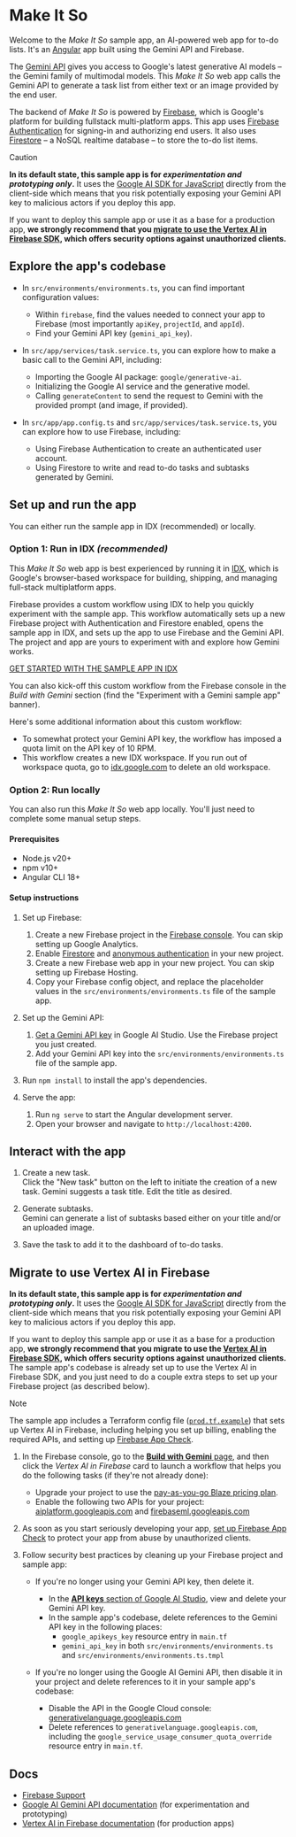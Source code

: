 # Make It So

Welcome to the _Make It So_ sample app, an AI-powered web app for to-do lists. It's an [Angular](https://angular.io/) app built using the Gemini API and Firebase.

The [Gemini API](https://ai.google.dev/gemini-api) gives you access to Google's latest
generative AI models – the Gemini family of multimodal models. This _Make It So_ web app
calls the Gemini API to generate a task list from either text or an image provided by
the end user.

The backend of _Make It So_ is powered by [Firebase](https://firebase.google.com/),
which is Google's platform for building fullstack multi-platform apps. This app uses
[Firebase Authentication](https://firebase.google.com/products/auth) for signing-in
and authorizing end users. It also uses
[Firestore](https://firebase.google.com/products/firestore) – a NoSQL realtime database –
to store the to-do list items.

> [!CAUTION]
> **In its default state, this sample app is for _experimentation and prototyping only_.**
> It uses the [Google AI SDK for JavaScript](https://ai.google.dev/gemini-api/docs/quickstart?lang=web)
> directly from the client-side which means that you risk potentially exposing your
> Gemini API key to malicious actors if you deploy this app.
> 
> If you want to deploy this sample app or use it as a base for a production app,
> **we strongly recommend that you
> [migrate to use the Vertex AI in Firebase SDK](https://github.com/FirebaseExtended/make-it-so-angular/main/README.md#migrate-to-use-vertex-ai-in-firebase),
> which offers security options against unauthorized clients.**

## Explore the app's codebase

* In `src/environments/environments.ts`, you can find important configuration values:

  * Within `firebase`, find the values needed to connect your app to Firebase
    (most importantly `apiKey`, `projectId`, and `appId`).
  * Find your Gemini API key (`gemini_api_key`).

* In `src/app/services/task.service.ts`, you can explore how to make a basic call to
  the Gemini API, including:

  * Importing the Google AI package: `google/generative-ai`.
  * Initializing the Google AI service and the generative model.
  * Calling `generateContent` to send the request to Gemini with the provided prompt
    (and image, if provided).

* In `src/app/app.config.ts` and `src/app/services/task.service.ts`, you can explore
  how to use Firebase, including:

  * Using Firebase Authentication to create an authenticated user account.
  * Using Firestore to write and read to-do tasks and subtasks generated by Gemini.

## Set up and run the app

You can either run the sample app in IDX (recommended) or locally.

### Option 1: Run in IDX _(recommended)_

This _Make It So_ web app is best experienced by running it in [IDX](https://idx.dev/),
which is Google's browser-based workspace for building, shipping, and managing
full-stack multiplatform apps.

Firebase provides a custom workflow using IDX to help you quickly experiment with the sample app.
This workflow automatically sets up a new Firebase project with Authentication and Firestore
enabled, opens the sample app in IDX, and sets up the app to use Firebase and the Gemini API.
The project and app are yours to experiment with and explore how Gemini works.

[GET STARTED WITH THE SAMPLE APP IN IDX](https://console.firebase.google.com/?idxSampleProjectTemplateId=gemini&dlAction=IdxSampleProject)

You can also kick-off this custom workflow from the Firebase console in the
_Build with Gemini_ section (find the "Experiment with a Gemini sample app" banner).

Here's some additional information about this custom workflow:
* To somewhat protect your Gemini API key, the workflow has imposed a quota limit on the
  API key of 10 RPM.
* This workflow creates a new IDX workspace. If you run out of workspace quota, go to
  [idx.google.com](idx.google.com) to delete an old workspace.

### Option 2: Run locally

You can also run this _Make It So_ web app locally. You'll just need to complete some
manual setup steps.

#### Prerequisites

* Node.js v20+
* npm v10+
* Angular CLI 18+

#### Setup instructions

1.  Set up Firebase:
    1.  Create a new Firebase project in the
        [Firebase console](https://console.firebase.google.com/).
        You can skip setting up Google Analytics.
    1.  Enable [Firestore](https://console.firebase.google.com/u/0/project/_/firestore)
        and [anonymous authentication](https://console.firebase.google.com/u/0/project/_/authentication)
        in your new project.
    1.  Create a new Firebase web app in your new project.
        You can skip setting up Firebase Hosting.
    1.  Copy your Firebase config object, and replace the placeholder values in the
        `src/environments/environments.ts` file of the sample app.

1.  Set up the Gemini API:
    1.  [Get a Gemini API key](https://aistudio.google.com/app/apikey) in Google AI Studio.
        Use the Firebase project you just created.
    1.  Add your Gemini API key into the `src/environments/environments.ts` file of the sample app.

1.  Run `npm install` to install the app's dependencies.

1.  Serve the app:
    1.  Run `ng serve` to start the Angular development server.
    1.  Open your browser and navigate to `http://localhost:4200`.

## Interact with the app

1.  Create a new task.\
    Click the "New task" button on the left to initiate the creation of a new task.
    Gemini suggests a task title. Edit the title as desired.

1.  Generate subtasks.\
    Gemini can generate a list of subtasks based either on your title and/or an uploaded image.

1.  Save the task to add it to the dashboard of to-do tasks.

## Migrate to use Vertex AI in Firebase

**In its default state, this sample app is for _experimentation and prototyping only_.**
It uses the [Google AI SDK for JavaScript](https://ai.google.dev/gemini-api/docs/quickstart?lang=web)
directly from the client-side which means that you risk potentially exposing your Gemini API key
to malicious actors if you deploy this app.

If you want to deploy this sample app or use it as a base for a production app,
**we strongly recommend that you migrate to use the
[Vertex AI in Firebase SDK](https://firebase.google.com/docs/vertex-ai), which offers
security options against unauthorized clients.** The sample app's codebase is already set up
to use the Vertex AI in Firebase SDK, and you just need to do a couple extra steps to set up
your Firebase project (as described below).

> [!NOTE]
> The sample app includes a Terraform config file ([`prod.tf.example`](prod.tf.example))
> that sets up Vertex AI in Firebase, including helping you set up billing,
> enabling the required APIs,
> and setting up [Firebase App Check](https://firebase.google.com/products/app-check).

1.  In the Firebase console, go to the
    [**Build with Gemini** page](https://console.firebase.google.com/project/_/genai),
    and then click the _Vertex AI in Firebase_ card to launch a workflow that helps you
    do the following tasks (if they're not already done):

    * Upgrade your project to use the
      [pay-as-you-go Blaze pricing plan](https://console.firebase.google.com/project/_/overview?purchaseBillingPlan=metered).
    * Enable the following two APIs for your project:\
      [aiplatform.googleapis.com](https://console.cloud.google.com/apis/library/aiplatform.googleapis.com?project=_)
      and
      [firebaseml.googleapis.com](https://console.cloud.google.com/apis/library/firebaseml.googleapis.com?project=_)

1.  As soon as you start seriously developing your app,
    [set up Firebase App Check](https://firebase.google.com/docs/vertex-ai/app-check)
    to protect your app from abuse by unauthorized clients.

1.  Follow security best practices by cleaning up your Firebase project and sample app:

    * If you're no longer using your Gemini API key, then delete it.
      * In the [**API keys** section of Google AI Studio](https://aistudio.google.com/app/apikey),
        view and delete your Gemini API key.
      * In the sample app's codebase, delete references to the Gemini API key in the following places:
        * `google_apikeys_key` resource entry in `main.tf`
        * `gemini_api_key` in both `src/environments/environments.ts` and `src/environments/environments.ts.tmpl`

    * If you're no longer using the Google AI Gemini API, then disable it in your project
      and delete references to it in your sample app's codebase:
      * Disable the API in the Google Cloud console:
        [generativelanguage.googleapis.com](https://console.cloud.google.com/apis/library/generativelanguage.googleapis.com?project=_)
      * Delete references to `generativelanguage.googleapis.com`, including the
        `google_service_usage_consumer_quota_override` resource entry in `main.tf`.

## Docs

* [Firebase Support](https://firebase.google.com/support)
* [Google AI Gemini API documentation](https://ai.google.dev/gemini-api/docs/quickstart?lang=node)
  (for experimentation and prototyping)
* [Vertex AI in Firebase documentation](https://firebase.google.com/docs/vertex-ai) (for production apps)
